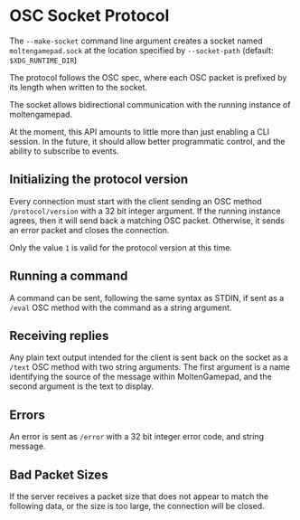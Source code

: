 # OSC Socket Protocol

The `--make-socket` command line argument creates a socket named `moltengamepad.sock` at the location specified by `--socket-path` (default: `$XDG_RUNTIME_DIR`)

The protocol follows the OSC spec, where each OSC packet is prefixed by its length when written to the socket.

The socket allows bidirectional communication with the running instance of moltengamepad.

At the moment, this API amounts to little more than just enabling a CLI session. In the future, it should allow better programmatic control, and the ability to subscribe to events.

## Initializing the protocol version

Every connection must start with the client sending an OSC method `/protocol/version` with a 32 bit integer argument. If the running instance agrees, then it will send back a matching OSC packet. Otherwise, it sends an error packet and closes the connection.

Only the value `1` is valid for the protocol version at this time.

## Running a command

A command can be sent, following the same syntax as STDIN, if sent as a `/eval` OSC method with the command as a string argument.

## Receiving replies

Any plain text output intended for the client is sent back on the socket as a `/text` OSC method with two string arguments. The first argument is a name identifying the source of the message within MoltenGamepad, and the second argument is the text to display.

## Errors

An error is sent as `/error` with a 32 bit integer error code, and string message. 

## Bad Packet Sizes

If the server receives a packet size that does not appear to match the following data, or the size is too large, the connection will be closed.

